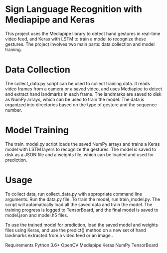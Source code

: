 # Sign Language Recognition with Mediapipe and Keras
This project uses the Mediapipe library to detect hand gestures in real-time video feed, and Keras with LSTM to train a model to recognize these gestures. The project involves two main parts: data collection and model training.

# Data Collection
The collect_data.py script can be used to collect training data. It reads video frames from a camera or a saved video, and uses Mediapipe to detect and extract hand landmarks in each frame. The landmarks are saved to disk as NumPy arrays, which can be used to train the model. The data is organized into directories based on the type of gesture and the sequence number.

# Model Training
The train_model.py script loads the saved NumPy arrays and trains a Keras model with LSTM layers to recognize the gestures. The model is saved to disk as a JSON file and a weights file, which can be loaded and used for prediction.

# Usage
To collect data, run collect_data.py with appropriate command line arguments. 
Run the data.py file.
To train the model, run train_model.py. The script will automatically load all the saved data and train the model. The training progress is logged to TensorBoard, and the final model is saved to model.json and model.h5 files.

To use the trained model for prediction, load the saved model and weights files using Keras, and use the predict() method on a new set of hand landmarks extracted from a video feed or an image..

Requirements
Python 3.6+
OpenCV
Mediapipe
Keras
NumPy
TensorBoard
